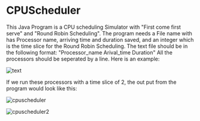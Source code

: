 # CPUScheduler
This Java Program is a CPU scheduling Simulator with "First come first serve" and "Round Robin Scheduling". The program needs a File name with has Processor name, arriving time and duration saved, and an integer which is the time slice for the Round Robin Scheduling.
The text file should be in the following format:
"Processor_name Arival_time Duration"
All the processors should be seperated by a line.
Here is an example:

![text](https://user-images.githubusercontent.com/80431533/233732354-c9897e06-6bd3-438b-aa0e-14887afec911.jpg)

If we run these processors with a time slice of 2, the out put from the program would look like this:

![cpuscheduler](https://user-images.githubusercontent.com/80431533/233731896-9ca74c50-8169-497c-bac3-19bfd592d2c1.jpg)

![cpuscheduler2](https://user-images.githubusercontent.com/80431533/233731944-2ce41a6c-e114-42e2-b1fd-7dd0de7bbe13.jpg)
